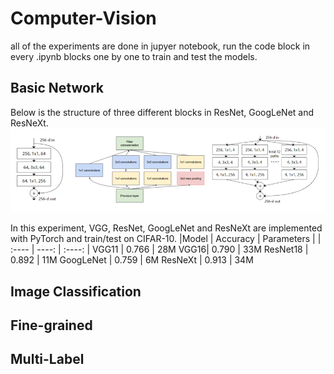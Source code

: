 # Computer-Vision
all of the experiments are done in jupyer notebook, run the code block in every .ipynb blocks one by one to train and test the models.
## Basic Network
Below is the structure of three different blocks in ResNet, GoogLeNet and ResNeXt.
![](./imgs/structure.png)


In this experiment, VGG, ResNet, GoogLeNet and ResNeXt are implemented with PyTorch and train/test on CIFAR-10.
|Model | Accuracy | Parameters | 
| :---- | ----: | :----: | 
VGG11 | 0.766 | 28M 
VGG16| 0.790 | 33M
ResNet18 | 0.892  | 11M
GoogLeNet | 0.759 | 6M 
ResNeXt | 0.913 | 34M 

## Image Classification


## Fine-grained



## Multi-Label
